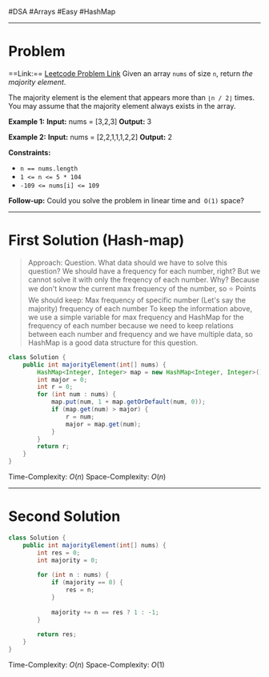 #DSA #Arrays #Easy #HashMap 
___
# Problem
==Link:== [Leetcode Problem Link](https://leetcode.com/problems/majority-element/description/?envType=problem-list-v2&envId=array)
Given an array `nums` of size `n`, return _the majority element_.

The majority element is the element that appears more than `⌊n / 2⌋` times. You may assume that the majority element always exists in the array.

**Example 1:**
	**Input:** nums = [3,2,3]
	**Output:** 3

**Example 2:**
	**Input:** nums = [2,2,1,1,1,2,2]
	**Output:** 2

**Constraints:**
- `n == nums.length`
- `1 <= n <= 5 * 104`
- `-109 <= nums[i] <= 109`

**Follow-up:** Could you solve the problem in linear time and  `O(1)` space?
___
# First Solution (Hash-map)
> Approach:
> Question. What data should we have to solve this question? 
> We should have a frequency for each number, right? But we cannot solve it with only the freqency of each number.
> Why? Because we don't know the current max frequency of the number, so
> ⭐️ Points
> We should keep:
> 	Max frequency of specific number (Let's say the majority)
> 	frequency of each number
	To keep the information above, we use a simple variable for max frequency and HashMap for the frequency of each number because we need to keep relations between each number and frequency and we have multiple data, so HashMap is a good data structure for this question.
```java
class Solution {
    public int majorityElement(int[] nums) {
        HashMap<Integer, Integer> map = new HashMap<Integer, Integer>();
        int major = 0;
        int r = 0;
        for (int num : nums) {
            map.put(num, 1 + map.getOrDefault(num, 0));
            if (map.get(num) > major) {
                r = num;
                major = map.get(num);
            }
        }
        return r;
    }
}
```
Time-Complexity: $O(n )$
Space-Complexity: $O(n)$
___
# Second Solution
```java
class Solution {
    public int majorityElement(int[] nums) {
        int res = 0;
        int majority = 0;
        
        for (int n : nums) {
            if (majority == 0) {
                res = n;
            }
            
            majority += n == res ? 1 : -1;
        }
        
        return res;        
    }
}
```
Time-Complexity: $O(n )$
Space-Complexity: $O(1)$